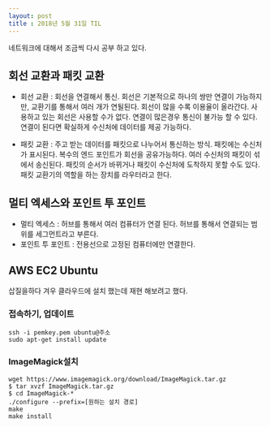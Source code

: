 ```yaml
---
layout: post
title : 2018년 5월 31일 TIL
---
```


네트워크에 대해서 조금씩 다시 공부 하고 있다.

## 회선 교환과 패킷 교환 
- 회선 교환 : 회선을 연결해서 통신. 회선은 기본적으로 하나의 쌍만 연결이 가능하지만, 교환기를 통해서 여러 개가 연될된다. 회선이 많을 수록 이용율이 올라간다. 사용하고 있는 회선은 사용할 수가 없다. 연결이 많은경우 통신이 불가능 할 수 있다. 연결이 된다면 확실하게 수신처에 데이터를 제공 가능하다.

- 패킷 교환 : 주고 받는 데이터를 패킷으로 나누어서 통신하는 방식. 패킷에는 수신처가 표시된다. 복수의 엔드 포인트가 회선을 공유가능하다. 여러 수신처의 패킷이 섞에서 송신된다. 패킷의 순서가 바뀌거나 패킷이 수신처에 도착하지 못할 수도 있다. 패킷 교환기의 역할을 하는 장치를 라우터라고 한다.

## 멀티 엑세스와 포인트 투 포인트
- 멀티 엑세스 : 허브를 통해서 여러 컴퓨터가 연결 된다. 허브를 통해서 연결되는 범위를 세그먼트라고 부른다.
- 포인트 투 포인트 : 전용선으로 고정된 컴퓨터에만 연결한다.

## AWS EC2 Ubuntu
삽질을하다 겨우 클라우드에 설치 했는데 재현 해보려고 했다.
### 접속하기, 업데이트 
```
ssh -i pemkey.pem ubuntu@주소
sudo apt-get install update
```

### ImageMagick설치
```
wget https://www.imagemagick.org/download/ImageMagick.tar.gz
$ tar xvzf ImageMagick.tar.gz
$ cd ImageMagick-*
./configure --prefix=[원하는 설치 경로]
make
make install
```

